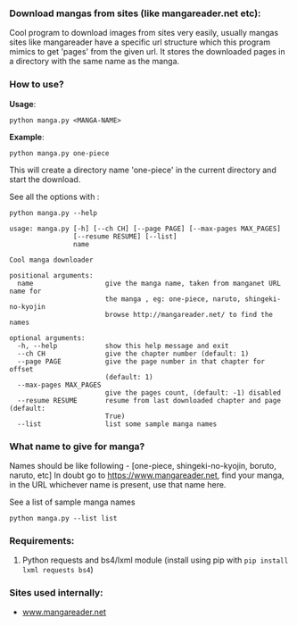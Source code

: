 ### Download mangas from sites (like mangareader.net etc):

Cool program to download images from sites very easily, usually mangas
sites like mangareader have a specific url structure which this program
mimics to get 'pages' from the given url. It stores the downloaded pages
in a directory with the same name as the manga.


### How to use?

**Usage**:
```
python manga.py <MANGA-NAME>
```

**Example**:

```
python manga.py one-piece
```

This will create a directory name 'one-piece' in the current directory
and start the download.
  

See all the options with : 

```
python manga.py --help
```

```
usage: manga.py [-h] [--ch CH] [--page PAGE] [--max-pages MAX_PAGES]
                [--resume RESUME] [--list]
                name

Cool manga downloader

positional arguments:
  name                  give the manga name, taken from manganet URL name for
                        the manga , eg: one-piece, naruto, shingeki-no-kyojin
                        browse http://mangareader.net/ to find the names

optional arguments:
  -h, --help            show this help message and exit
  --ch CH               give the chapter number (default: 1)
  --page PAGE           give the page number in that chapter for offset
                        (default: 1)
  --max-pages MAX_PAGES
                        give the pages count, (default: -1) disabled
  --resume RESUME       resume from last downloaded chapter and page (default:
                        True)
  --list                list some sample manga names
  ```

### What name to give for manga?

Names should be like following - [one-piece, shingeki-no-kyojin, boruto, naruto, etc]
In doubt go to https://www.mangareader.net, find your manga, in the URL whichever name is present, use that name here.

See a list of sample manga names
   
```
python manga.py --list list
```

### Requirements:

1) Python requests and bs4/lxml module (install using pip with ```pip install lxml requests bs4```)
        

### Sites used internally:

- www.mangareader.net
